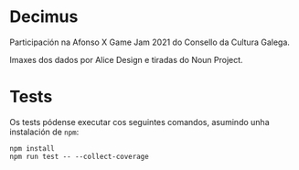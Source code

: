 # Decimus

Participación na Afonso X Game Jam 2021 do Consello da Cultura Galega.

Imaxes dos dados por Alice Design e tiradas do Noun Project.

# Tests

Os tests pódense executar cos seguintes comandos, asumindo unha instalación de `npm`:

```
npm install
npm run test -- --collect-coverage
```
